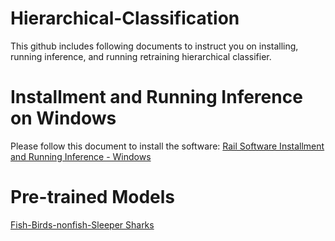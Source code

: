 # Hierarchical-Classification

This github includes following documents to instruct you on installing, running inference, and running retraining hierarchical classifier.

<h1>Installment and Running Inference on Windows</h1>

Please follow this document to install the software: [Rail Software Installment and Running Inference - Windows](https://docs.google.com/document/d/1dgUWBqvbuQpN4nzXrfEXHfz5RnkXgQsHqqQ1YgdnkSI/edit?usp=sharing)


<h1>Pre-trained Models</h1>

[Fish-Birds-nonfish-Sleeper Sharks](https://drive.google.com/drive/folders/1AAbu0j_k7xLfZ57syXd7c_hHbsJCuXUY?usp=sharing)
